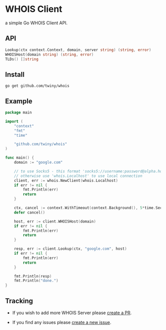 # WHOIS Client

a simple Go WHOIS Client API.

## API
```go
Lookup(ctx context.Context, domain, server string) (string, error)
WHOISHost(domain string) (string, error)
TLDs() []string
```

## Install
`go get github.com/twiny/whois`

## Example

```go
package main

import (
	"context"
	"fmt"
	"time"

	"github.com/twiny/whois"
)

func main() {
	domain := "google.com"

	// to use Socks5 - this format 'socks5://username:password@alpha.hostname.com:1023'
	// otherwise use 'whois.Localhost' to use local connection
	client, err := whois.NewClient(whois.Localhost)
	if err != nil {
		fmt.Println(err)
		return
	}

	ctx, cancel := context.WithTimeout(context.Background(), 5*time.Second)
	defer cancel()

	host, err := client.WHOISHost(domain)
	if err != nil {
		fmt.Println(err)
		return
	}

	resp, err := client.Lookup(ctx, "google.com", host)
	if err != nil {
		fmt.Println(err)
		return
	}

	fmt.Println(resp)
	fmt.Println("done.")
}
```
## Tracking
- If you wish to add more WHOIS Server please [create a PR](https://github.com/twiny/whois/pulls).

- If you find any issues please [create a new issue](https://github.com/twiny/whois/issues/new).

